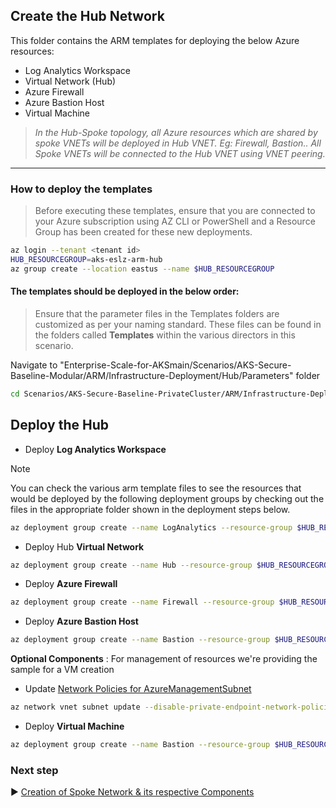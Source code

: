 ## Create the Hub Network

This folder contains the ARM templates for deploying the below Azure resources:
* Log Analytics Workspace
* Virtual Network (Hub)
* Azure Firewall
* Azure Bastion Host
* Virtual Machine

>*In the Hub-Spoke topology, all Azure resources which are shared by spoke VNETs will be deployed in Hub VNET. Eg: Firewall, Bastion.. All Spoke VNETs will be connected to the Hub VNET using VNET peering.*
---
### How to deploy the templates
>Before executing these templates, ensure that you are connected to your Azure subscription using AZ CLI or PowerShell and a Resource Group has been created for these new deployments. 

```bash
az login --tenant <tenant id>
HUB_RESOURCEGROUP=aks-eslz-arm-hub
az group create --location eastus --name $HUB_RESOURCEGROUP
```
#### The templates should be deployed in the below order:

>Ensure that the parameter files in the Templates folders are customized as per your naming standard. These files can be found in the folders called **Templates** within the various directors in this scenario.

Navigate to "Enterprise-Scale-for-AKSmain/Scenarios/AKS-Secure-Baseline-Modular/ARM/Infrastructure-Deployment/Hub/Parameters" folder
```bash
cd Scenarios/AKS-Secure-Baseline-PrivateCluster/ARM/Infrastructure-Deployment/Hub/Parameters
```
## Deploy the Hub
* Deploy **Log Analytics Workspace**
> [!NOTE]
> You can check the various arm template files to see the resources that would be deployed by the following deployment groups by checking out the files in the appropriate folder shown in the deployment steps below.
```bash
az deployment group create --name LogAnalytics --resource-group $HUB_RESOURCEGROUP --template-file ../Templates/aks-eslz-la.template.json --parameters @aks-eslz-la.parameters.json
```
* Deploy Hub **Virtual Network**
```bash
az deployment group create --name Hub --resource-group $HUB_RESOURCEGROUP --template-file ../Templates/aks-eslz-hub.template.json --parameters @aks-eslz-hub.parameters.json
```
* Deploy **Azure Firewall**
```bash
az deployment group create --name Firewall --resource-group $HUB_RESOURCEGROUP --template-file ../Templates/aks-eslz-firewall.template.json --parameters @aks-eslz-firewall.parameters.json
```
* Deploy **Azure Bastion Host**
```bash
az deployment group create --name Bastion --resource-group $HUB_RESOURCEGROUP --template-file ../Templates/aks-eslz-bastion.template.json --parameters @aks-eslz-bastion.parameters.json
```

**Optional Components** : For management of resources we're providing the sample for a VM creation

* Update <ins>Network Policies for AzureManagementSubnet</ins>
```bash
az network vnet subnet update --disable-private-endpoint-network-policies true --name AzureManagementSubnet --resource-group $HUB_RESOURCEGROUP --vnet-name vnet_hub_arm 
```

* Deploy **Virtual Machine**
```bash
az deployment group create --name Bastion --resource-group $HUB_RESOURCEGROUP --template-file ../Templates/aks-eslz-virtualmachine.template.json --parameters @aks-eslz-virtualmachine.parameters.json
```

### Next step

:arrow_forward: [Creation of Spoke Network & its respective Components](./02-Setup-Spoke.md)

